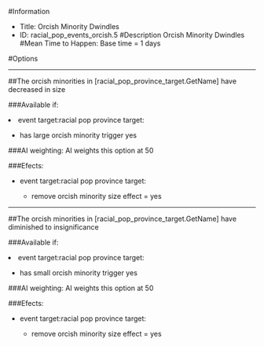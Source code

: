 #Information
 - Title: Orcish Minority Dwindles
 - ID: racial_pop_events_orcish.5
#Description
Orcish Minority Dwindles
#Mean Time to Happen:
Base time = 1 days

#Options

___
##The orcish minorities in [racial_pop_province_target.GetName] have decreased in size

###Available if:
<li>event target:racial pop province target:</li><ul><li>has large orcish minority trigger yes</li></ul>

###AI weighting:
AI weights this option at 50


###Efects:<ul><li>event target:racial pop province target:</li><ul><li>remove orcish minority size effect = yes</li></ul></ul>

___
##The orcish minorities in [racial_pop_province_target.GetName] have diminished to insignificance

###Available if:
<li>event target:racial pop province target:</li><ul><li>has small orcish minority trigger yes</li></ul>

###AI weighting:
AI weights this option at 50


###Efects:<ul><li>event target:racial pop province target:</li><ul><li>remove orcish minority size effect = yes</li></ul></ul>
